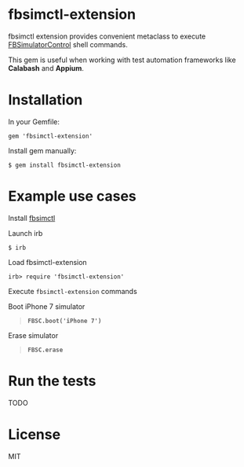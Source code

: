 fbsimctl-extension
==========

fbsimctl extension provides convenient metaclass to execute [FBSimulatorControl](https://github.com/facebook/FBSimulatorControl) shell commands.

This gem is useful when working with test automation frameworks like **Calabash** and **Appium**.

Installation
==========

In your Gemfile:

`gem 'fbsimctl-extension'`

Install gem manually:

`$ gem install fbsimctl-extension`

Example use cases
==========

Install [fbsimctl](https://github.com/facebook/FBSimulatorControl/blob/master/fbsimctl/README.md#installation)

Launch irb

`$ irb`

Load fbsimctl-extension

`irb> require 'fbsimctl-extension'`

Execute `fbsimctl-extension` commands

Boot iPhone 7 simulator

> **`FBSC.boot('iPhone 7')`**

Erase simulator

> **`FBSC.erase`**

Run the tests
==========

TODO

License
==========

MIT

